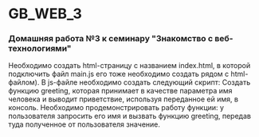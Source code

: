 # GB_WEB_3
### Домашняя работа №3 к семинару "Знакомство с веб-технологиями"

Необходимо создать html-страницу с названием index.html, в которой подключить файл main.js 
его тоже необходимо создать рядом с html-файлом). В js-файле необходимо создать следующий скрипт:
Cоздать функцию greeting, которая принимает в качестве параметра имя человека и выводит 
приветствие, используя переданное ей имя, в консоль.
Необходимо продемонстрировать работу функции: у пользователя запросить его имя и вызвать
функцию greeting, передав туда полученное от пользователя значение.
